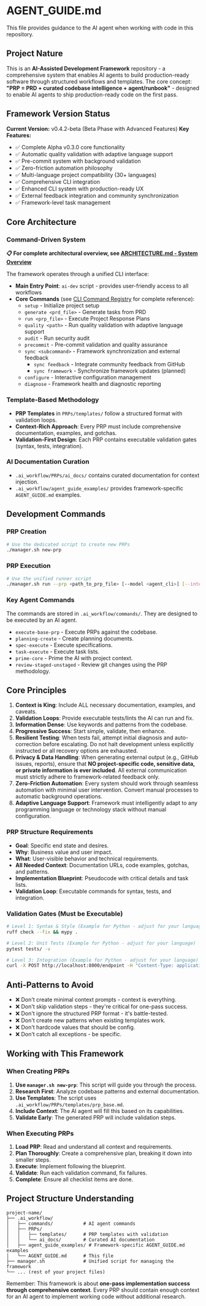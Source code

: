 # AGENT_GUIDE.md

This file provides guidance to the AI agent when working with code in this repository.

## Project Nature

This is an **AI-Assisted Development Framework** repository - a comprehensive system that enables AI agents to build production-ready software through structured workflows and templates. The core concept: **"PRP = PRD + curated codebase intelligence + agent/runbook"** - designed to enable AI agents to ship production-ready code on the first pass.

## Framework Version Status

**Current Version:** v0.4.2-beta (Beta Phase with Advanced Features)
**Key Features:** 
- ✅ Complete Alpha v0.3.0 core functionality
- ✅ Automatic quality validation with adaptive language support
- ✅ Pre-commit system with background validation
- ✅ Zero-friction automation philosophy
- ✅ Multi-language project compatibility (30+ languages)
- ✅ Comprehensive CLI integration
- ✅ Enhanced CLI system with production-ready UX
- ✅ External feedback integration and community synchronization
- ✅ Framework-level task management

## Core Architecture

### Command-Driven System

**📋 For complete architectural overview, see [ARCHITECTURE.md - System Overview](ARCHITECTURE.md#1-system-overview)**

The framework operates through a unified CLI interface:
- **Main Entry Point**: `ai-dev` script - provides user-friendly access to all workflows
- **Core Commands** (see [CLI Command Registry](ARCHITECTURE.md#command-registry) for complete reference):
  - `setup` - Initialize project setup
  - `generate <prd_file>` - Generate tasks from PRD
  - `run <prp_file>` - Execute Project Response Plans
  - `quality <path>` - Run quality validation with adaptive language support
  - `audit` - Run security audit
  - `precommit` - Pre-commit validation and quality assurance
  - `sync <subcommand>` - Framework synchronization and external feedback
    - `sync feedback` - Integrate community feedback from GitHub
    - `sync framework` - Synchronize framework updates (planned)
  - `configure` - Interactive configuration management
  - `diagnose` - Framework health and diagnostic reporting

### Template-Based Methodology

- **PRP Templates** in `PRPs/templates/` follow a structured format with validation loops.
- **Context-Rich Approach**: Every PRP must include comprehensive documentation, examples, and gotchas.
- **Validation-First Design**: Each PRP contains executable validation gates (syntax, tests, integration).

### AI Documentation Curation

- `.ai_workflow/PRPs/ai_docs/` contains curated documentation for context injection.
- `.ai_workflow/agent_guide_examples/` provides framework-specific `AGENT_GUIDE.md` examples.

## Development Commands

### PRP Creation

```bash
# Use the dedicated script to create new PRPs
./manager.sh new-prp
```

### PRP Execution

```bash
# Use the unified runner script
./manager.sh run --prp <path_to_prp_file> [--model <agent_cli>] [--interactive]
```

### Key Agent Commands

The commands are stored in `.ai_workflow/commands/`. They are designed to be executed by an AI agent.
- `execute-base-prp` - Execute PRPs against the codebase.
- `planning-create` - Create planning documents.
- `spec-execute` - Execute specifications.
- `task-execute` - Execute task lists.
- `prime-core` - Prime the AI with project context.
- `review-staged-unstaged` - Review git changes using the PRP methodology.

## Core Principles

1.  **Context is King**: Include ALL necessary documentation, examples, and caveats.
2.  **Validation Loops**: Provide executable tests/lints the AI can run and fix.
3.  **Information Dense**: Use keywords and patterns from the codebase.
4.  **Progressive Success**: Start simple, validate, then enhance.
5.  **Resilient Testing**: When tests fail, attempt initial diagnosis and auto-correction before escalating. Do not halt development unless explicitly instructed or all recovery options are exhausted.
6.  **Privacy & Data Handling**: When generating external output (e.g., GitHub issues, reports), ensure that **NO project-specific code, sensitive data, or private information is ever included**. All external communication must strictly adhere to framework-related feedback only.
7.  **Zero-Friction Automation**: Every system should work through seamless automation with minimal user intervention. Convert manual processes to automatic background operations.
8.  **Adaptive Language Support**: Framework must intelligently adapt to any programming language or technology stack without manual configuration.

### PRP Structure Requirements

- **Goal**: Specific end state and desires.
- **Why**: Business value and user impact.
- **What**: User-visible behavior and technical requirements.
- **All Needed Context**: Documentation URLs, code examples, gotchas, and patterns.
- **Implementation Blueprint**: Pseudocode with critical details and task lists.
- **Validation Loop**: Executable commands for syntax, tests, and integration.

### Validation Gates (Must be Executable)

```bash
# Level 1: Syntax & Style (Example for Python - adjust for your language)
ruff check --fix && mypy .

# Level 2: Unit Tests (Example for Python - adjust for your language)
pytest tests/ -v

# Level 3: Integration (Example for Python - adjust for your language)
curl -X POST http://localhost:8000/endpoint -H "Content-Type: application/json" -d '{...}'
```

## Anti-Patterns to Avoid

- ❌ Don't create minimal context prompts - context is everything.
- ❌ Don't skip validation steps - they're critical for one-pass success.
- ❌ Don't ignore the structured PRP format - it's battle-tested.
- ❌ Don't create new patterns when existing templates work.
- ❌ Don't hardcode values that should be config.
- ❌ Don't catch all exceptions - be specific.

## Working with This Framework

### When Creating PRPs

1.  **Use `manager.sh new-prp`**: This script will guide you through the process.
2.  **Research First**: Analyze codebase patterns and external documentation.
3.  **Use Templates**: The script uses `.ai_workflow/PRPs/templates/prp_base.md`.
4.  **Include Context**: The AI agent will fill this based on its capabilities.
5.  **Validate Early**: The generated PRP will include validation steps.

### When Executing PRPs

1.  **Load PRP**: Read and understand all context and requirements.
2.  **Plan Thoroughly**: Create a comprehensive plan, breaking it down into smaller steps.
3.  **Execute**: Implement following the blueprint.
4.  **Validate**: Run each validation command, fix failures.
5.  **Complete**: Ensure all checklist items are done.

## Project Structure Understanding

```
project-name/
├── .ai_workflow/
│   ├── commands/           # AI agent commands
│   ├── PRPs/
│   │   ├── templates/      # PRP templates with validation
│   │   └── ai_docs/        # Curated AI documentation
│   ├── agent_guide_examples/ # Framework-specific AGENT_GUIDE.md examples
│   └── AGENT_GUIDE.md      # This file
├── manager.sh              # Unified script for managing the framework
└── ... (rest of your project files)
```

Remember: This framework is about **one-pass implementation success through comprehensive context**. Every PRP should contain enough context for an AI agent to implement working code without additional research.